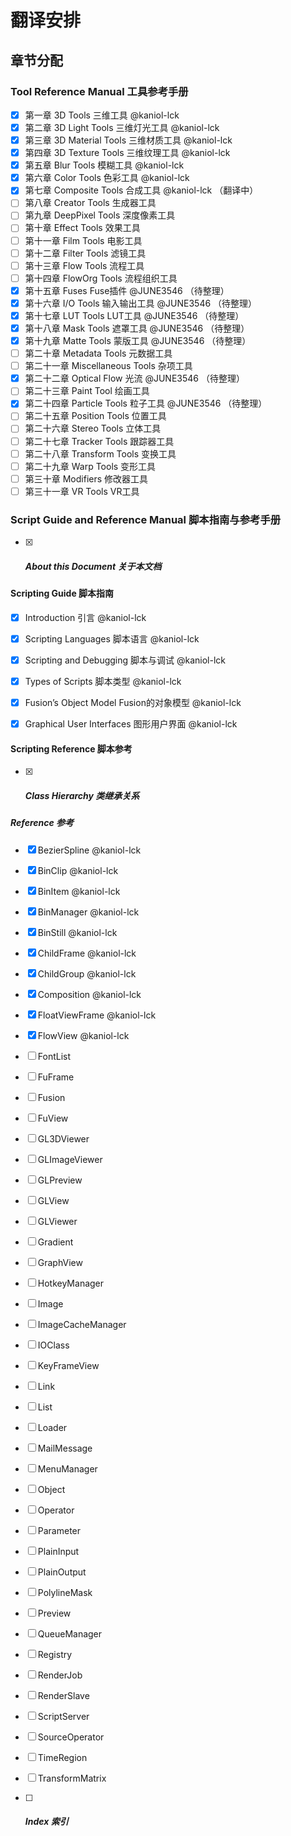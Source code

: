 # 翻译安排

## 章节分配

### Tool Reference Manual 工具参考手册

 - [x] 第一章 3D Tools 三维工具 @kaniol-lck 
 - [x] 第二章 3D Light Tools 三维灯光工具 @kaniol-lck 
 - [x] 第三章 3D Material Tools 三维材质工具 @kaniol-lck 
 - [x] 第四章 3D Texture Tools 三维纹理工具 @kaniol-lck 
 - [x] 第五章 Blur Tools 模糊工具 @kaniol-lck 
 - [x] 第六章 Color Tools 色彩工具 @kaniol-lck 
 - [x] 第七章 Composite Tools 合成工具 @kaniol-lck （翻译中）
 - [ ] 第八章 Creator Tools 生成器工具
 - [ ] 第九章 DeepPixel Tools 深度像素工具
 - [ ] 第十章 Effect Tools 效果工具
 - [ ] 第十一章 Film Tools 电影工具 
 - [ ] 第十二章 Filter Tools 滤镜工具 
 - [ ] 第十三章 Flow Tools 流程工具 
 - [ ] 第十四章 FlowOrg Tools 流程组织工具 
 - [x] 第十五章 Fuses Fuse插件 @JUNE3546 （待整理）
 - [x] 第十六章 I/O Tools 输入输出工具 @JUNE3546 （待整理）
 - [x] 第十七章 LUT Tools LUT工具 @JUNE3546 （待整理）
 - [x] 第十八章 Mask Tools 遮罩工具 @JUNE3546 （待整理）
 - [x] 第十九章 Matte Tools 蒙版工具 @JUNE3546 （待整理）
 - [ ] 第二十章 Metadata Tools 元数据工具 
 - [ ] 第二十一章 Miscellaneous Tools 杂项工具 
 - [x] 第二十二章 Optical Flow 光流 @JUNE3546 （待整理）
 - [ ] 第二十三章 Paint Tool 绘画工具 
 - [x] 第二十四章 Particle Tools 粒子工具 @JUNE3546 （待整理）
 - [ ] 第二十五章 Position Tools 位置工具 
 - [ ] 第二十六章 Stereo Tools 立体工具 
 - [ ] 第二十七章 Tracker Tools 跟踪器工具 
 - [ ] 第二十八章 Transform Tools 变换工具 
 - [ ] 第二十九章 Warp Tools 变形工具 
 - [ ] 第三十章 Modifiers 修改器工具 
 - [ ] 第三十一章 VR Tools VR工具 

### Script Guide and Reference Manual 脚本指南与参考手册

 - [x] ##### About this Document 关于本文档

#### Scripting Guide 脚本指南

 - [x] Introduction 引言 @kaniol-lck 

 - [x] Scripting Languages 脚本语言 @kaniol-lck 

 - [x] Scripting and Debugging 脚本与调试 @kaniol-lck 

 - [x] Types of Scripts 脚本类型 @kaniol-lck 

 - [x] Fusion’s Object Model Fusion的对象模型 @kaniol-lck 

 - [x] Graphical User Interfaces 图形用户界面 @kaniol-lck 

#### Scripting Reference 脚本参考

 - [x] ##### Class Hierarchy 类继承关系

##### Reference 参考

 - [x] BezierSpline @kaniol-lck 

 - [x] BinClip @kaniol-lck 

 - [x] BinItem @kaniol-lck 

 - [x] BinManager @kaniol-lck 

 - [x] BinStill @kaniol-lck 

 - [x] ChildFrame @kaniol-lck 

 - [x] ChildGroup @kaniol-lck 

 - [x] Composition @kaniol-lck 

 - [x] FloatViewFrame @kaniol-lck 

 - [x] FlowView @kaniol-lck 

 - [ ] FontList

 - [ ] FuFrame

 - [ ] Fusion

 - [ ] FuView

 - [ ] GL3DViewer

 - [ ] GLImageViewer

 - [ ] GLPreview

 - [ ] GLView

 - [ ] GLViewer

 - [ ] Gradient

 - [ ] GraphView

 - [ ] HotkeyManager

 - [ ] Image

 - [ ] ImageCacheManager

 - [ ] IOClass

 - [ ] KeyFrameView

 - [ ] Link

 - [ ] List

 - [ ] Loader

 - [ ] MailMessage

 - [ ] MenuManager

 - [ ] Object

 - [ ] Operator

 - [ ] Parameter

 - [ ] PlainInput

 - [ ] PlainOutput

 - [ ] PolylineMask

 - [ ] Preview

 - [ ] QueueManager

 - [ ] Registry

 - [ ] RenderJob

 - [ ] RenderSlave

 - [ ] ScriptServer

 - [ ] SourceOperator

 - [ ] TimeRegion

 - [ ] TransformMatrix

 - [ ] ##### Index 索引